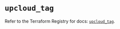 # `upcloud_tag`

Refer to the Terraform Registry for docs: [`upcloud_tag`](https://registry.terraform.io/providers/upcloudltd/upcloud/5.5.0/docs/resources/tag).
